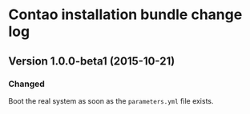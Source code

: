 Contao installation bundle change log
=====================================

Version 1.0.0-beta1 (2015-10-21)
--------------------------------

### Changed
Boot the real system as soon as the `parameters.yml` file exists.
